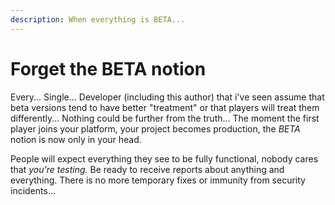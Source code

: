 ```yaml
---
description: When everything is BETA...
---
```


# Forget the BETA notion

Every... Single... Developer (including this author) that i've seen assume that beta versions tend to have better "treatment" or that players will treat them differently... Nothing could be further from the truth... The moment the first player joins your platform, your project becomes production, the _BETA_ notion is now only in your head.

People will expect everything they see to be fully functional, nobody cares that _you're testing._ Be ready to receive reports about anything and everything. There is no more temporary fixes or immunity from security incidents...
